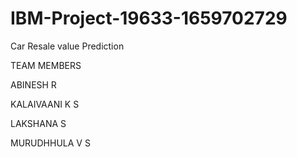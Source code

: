 # IBM-Project-19633-1659702729
Car Resale value Prediction

TEAM MEMBERS

ABINESH R

KALAIVAANI K S

LAKSHANA S

MURUDHHULA V S
